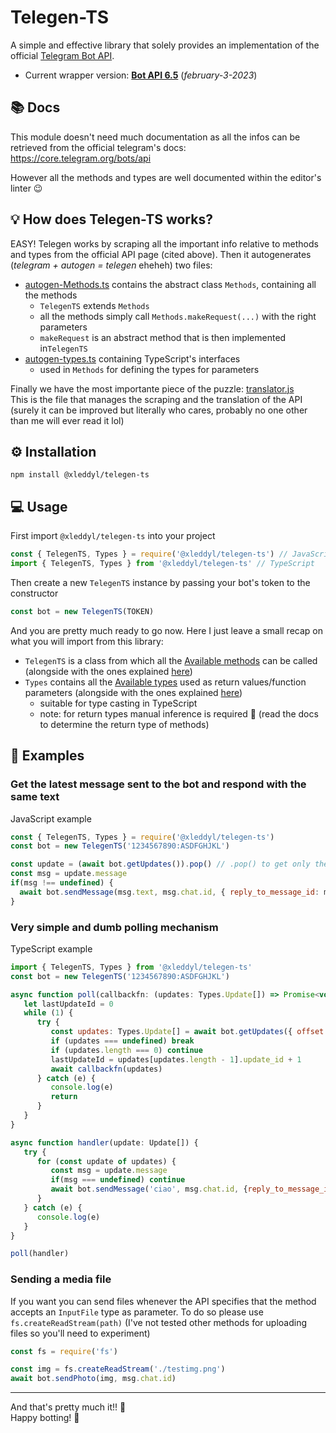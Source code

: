 # Telegen-TS

A simple and effective library that solely provides an implementation of the official [Telegram Bot API](https://core.telegram.org/bots/api).

- Current wrapper version: [**Bot API 6.5**](https://core.telegram.org/bots/api#february-3-2023) (_february-3-2023_)

## 📚 Docs

This module doesn't need much documentation as all the infos can be retrieved from the official telegram's docs: <https://core.telegram.org/bots/api>

However all the methods and types are well documented within the editor's linter 😉

## 💡 How does Telegen-TS works?

EASY! Telegen works by scraping all the important info relative to methods and types from the official API page (cited above). Then it autogenerates (_telegram + autogen = telegen_ eheheh) two files:

- [autogen-Methods.ts](./src/core/telegram/autogen-Methods.ts) contains the abstract class `Methods`, containing all the methods
  - `TelegenTS` extends `Methods`
  - all the methods simply call `Methods.makeRequest(...)` with the right parameters
  - `makeRequest` is an abstract method that is then implemented in`TelegenTS`
- [autogen-types.ts](./src/core/telegram/autogen-types.ts) containing TypeScript's interfaces
  - used in `Methods` for defining the types for parameters

Finally we have the most importante piece of the puzzle: [translator.js](./src/utils/translator.js)\
This is the file that manages the scraping and the translation of the API (surely it can be improved but literally who cares, probably no one other than me will ever read it lol)

## ⚙️ Installation

```cli
npm install @xleddyl/telegen-ts
```

## 💻 Usage

First import `@xleddyl/telegen-ts` into your project

```js
const { TelegenTS, Types } = require('@xleddyl/telegen-ts') // JavaScript
import { TelegenTS, Types } from '@xleddyl/telegen-ts' // TypeScript
```

Then create a new `TelegenTS` instance by passing your bot's token to the constructor

```js
const bot = new TelegenTS(TOKEN)
```

And you are pretty much ready to go now. Here I just leave a small recap on what you will import from this library:

- `TelegenTS` is a class from which all the [Available methods](https://core.telegram.org/bots/api#available-methods) can be called (alongside with the ones explained [here](https://core.telegram.org/bots/api#getting-updates))
- `Types` contains all the [Available types](https://core.telegram.org/bots/api#available-types) used as return values/function parameters (alongside with the ones explained [here](https://core.telegram.org/bots/api#getting-updates))
  - suitable for type casting in TypeScript
  - note: for return types manual inference is required 🤧 (read the docs to determine the return type of methods)

## 🧪 Examples

### Get the latest message sent to the bot and respond with the same text

JavaScript example

```js
const { TelegenTS, Types } = require('@xleddyl/telegen-ts')
const bot = new TelegenTS('1234567890:ASDFGHJKL')

const update = (await bot.getUpdates()).pop() // .pop() to get only the last message
const msg = update.message
if(msg !== undefined) {
  await bot.sendMessage(msg.text, msg.chat.id, { reply_to_message_id: msg.message_id })
}
```

### Very simple and dumb polling mechanism

TypeScript example

```js
import { TelegenTS, Types } from '@xleddyl/telegen-ts'
const bot = new TelegenTS('1234567890:ASDFGHJKL')

async function poll(callbackfn: (updates: Types.Update[]) => Promise<void>) {
   let lastUpdateId = 0
   while (1) {
      try {
         const updates: Types.Update[] = await bot.getUpdates({ offset: lastUpdateId })
         if (updates === undefined) break
         if (updates.length === 0) continue
         lastUpdateId = updates[updates.length - 1].update_id + 1
         await callbackfn(updates)
      } catch (e) {
         console.log(e)
         return
      }
   }
}

async function handler(update: Update[]) {
   try {
      for (const update of updates) {
         const msg = update.message
         if(msg === undefined) continue
         await bot.sendMessage('ciao', msg.chat.id, {reply_to_message_id: msg.message_id})
      }
   } catch (e) {
      console.log(e)
   }
}

poll(handler)
```

### Sending a media file

If you want you can send files whenever the API specifies that the method accepts an `InputFile` type as parameter. To do so please use `fs.createReadStream(path)` (I've not tested other methods for uploading files so you'll need to experiment)

```js
const fs = require('fs')

const img = fs.createReadStream('./testimg.png')
await bot.sendPhoto(img, msg.chat.id)
```

---

And that's pretty much it!! 🥳\
Happy botting! 🤖

